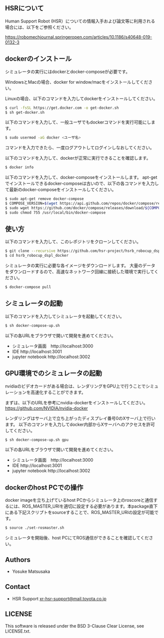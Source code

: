 HSRについて
-------------------

Human Support Robot (HSR）についての情報入手および論文等に利用される場合には、以下をご参照ください。

https://robomechjournal.springeropen.com/articles/10.1186/s40648-019-0132-3

dockerのインストール
-------------------

シミュレータの実行にはdockerとdocker-composeが必要です。

WindowsとMacの場合、docker for window/macをインストールしてください。

Linuxの場合、以下のコマンドを入力してdockerをインストールしてください。

```sh
$ curl -fsSL https://get.docker.com -o get-docker.sh
$ sh get-docker.sh
```

以下のコマンドを入力して、一般ユーザでもdockerコマンドを実行可能にします。

```sh
$ sudo usermod -aG docker <ユーザ名>
```

コマンドを入力できたら、一度ログアウトしてログインしなおしてください。

以下のコマンドを入力して、dockerが正常に実行できることを確認します。

```sh
$ docker info
```

以下のコマンドを入力して、docker-composeをインストールします。
apt-getでインストールできるdocker-composeは古いので、以下の各コマンドを入力して最新のdocker-composeをインストールしてください。

```sh
$ sudo apt-get remove docker-compose
$ COMPOSE_VERSION=$(wget https://api.github.com/repos/docker/compose/releases/latest -O - | grep 'tag_name' | cut -d\" -f4)
$ sudo wget https://github.com/docker/compose/releases/download/${COMPOSE_VERSION}/docker-compose-`uname -s`-`uname -m` -O /usr/local/bin/docker-compose
$ sudo chmod 755 /usr/local/bin/docker-compose
```

使い方
-----

以下のコマンドを入力して、このレポジトリをクローンしてください。

```sh
$ git clone --recursive https://github.com/hsr-project/hsrb_robocup_dspl_docker.git
$ cd hsrb_robocup_dspl_docker
```

シミュレータの実行に必要な各イメージをダウンロードします。
大量のデータをダウンロードするので、高速なネットワーク回線に接続した環境で実行してください。

```sh
$ docker-compose pull
```

シミュレータの起動
---------------

以下のコマンドを入力してシミュレータを起動してください。

```sh
$ sh docker-compose-up.sh
```

以下の各URLをブラウザで開いて開発を進めてください。

- シミュレータ画面　http://localhost:3000
- IDE http://localhost:3001
- jupyter notebook http://localhost:3002

GPU環境でのシミュレータの起動
-------------------------

nvidiaのビデオカードがある場合は、レンダリングをGPU上で行うことでシミュレーションを高速化することができます。

まずは、以下のURLを参考にnvidia-dockerをインストールしてください。
https://github.com/NVIDIA/nvidia-docker

レンダリングはサーバ上で立ち上がったディスプレイ番号0のXサーバ上で行います。
以下のコマンドを入力してdocker内部からXサーバへのアクセスを許可してください。

```sh
$ sh docker-compose-up.sh gpu
```

以下の各URLをブラウザで開いて開発を進めてください。

- シミュレータ画面　http://localhost:3000
- IDE http://localhost:3001
- jupyter notebook http://localhost:3002

dockerのhost PCでの操作
---------------

docker imageを立ち上げているhost PCからシミュレータ上のroscoreと通信するには、ROS_MASTER_URIを適切に設定する必要があります。本package直下にある下記スクリプトをsourceすることで、ROS_MASTER_URIの設定が可能です。
```sh
$ source ./set-rosmaster.sh
```
シミュレータを開始後、host PCにてROS通信ができることを確認してください。

Authors
---------------
 * Yosuke Matsusaka

Contact
---------------
 * HSR Support <xr-hsr-support@mail.toyota.co.jp>

LICENSE
---------------
This software is released under the BSD 3-Clause Clear License, see LICENSE.txt.
